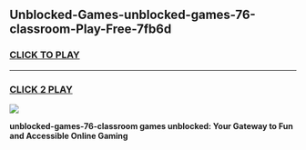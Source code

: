
## Unblocked-Games-unblocked-games-76-classroom-Play-Free-7fb6d
<h3>
<a href="https://premium76.site?title=unblocked-games-76-classroom&ref=19M">CLICK TO PLAY</a></h3>
<hr>

<h3>
<a href="https://premium76.site?title=unblocked-games-76-classroom&ref=19M">CLICK 2 PLAY</a>
  
</h3>

<a href="https://premium76.site?title=unblocked-games-76-classroom&ref=19M"><img src="https://clearcache.store/games.png"></a>


**unblocked-games-76-classroom games unblocked: Your Gateway to Fun and Accessible Online Gaming**
